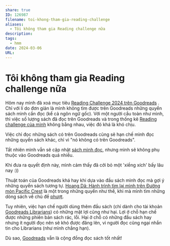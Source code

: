 ```yaml
---
share: true
ID: 126987
filename: toi-khong-tham-gia-reading-challenge
aliases:
  - Tôi không tham gia Reading challenge nữa
description: 
tags:
  - hmm
date: 2024-03-06
URL: 
---
```

# Tôi không tham gia Reading challenge nữa

Hôm nay mình đã xoá mục tiêu [Reading Challenge 2024 trên Goodreads](https://www.goodreads.com/challenges/11634) . Chỉ với lí do đơn giản là mình không tìm được trên Goodreads những quyển sách mình cần đọc (kể cả ngôn ngữ gốc). Với một người cầu toàn như mình, thì việc số lượng sách đã đọc trên Goodreads và trong thống kê [Reading challenge của mình](./reading-challenge.md) không bằng nhau, việc đó khá là khó chịu.

Việc chỉ đọc những sách có trên Goodreads cũng sẽ hạn chế mình đọc những quyển sách khác, chỉ vì "nó không có trên Goodreads".

Tất nhiên mình vẫn sẽ cập nhật [sách mình đọc](https://www.goodreads.com/user/show/71775165), nhưng mình sẽ không phụ thuộc vào Goodreads quá nhiều.

Khi đưa ra quyết định này, mình cảm thấy đã cởi bỏ một 'xiềng xích' bấy lâu nay :))

Thuật toán của Goodreads khá hay khi dựa vào đầu sách mình đọc mà gợi ý những quyển sách tương tự. [Hoang Dã: Hành trình tìm lại mình trên Đường mòn Pacific Crest](./hoang-da-hanh-trinh-tim-lai-minh-tren-duong-mon-pacific-crest.md) là một trong những quyển như thế, khi mà mình tìm những dòng sách về chủ đề [phượt](ph%C6%B0%E1%BB%A3t.md).

Tuy nhiên, việc hạn chế người dùng thêm đầu sách (chỉ dành cho tài khoản [Goodreads Librarians](https://help.goodreads.com/s/article/About-Goodreads-Librarians)) có những mặt lợi cũng như hại. Lợi ở chỗ hạn chế được những phiên bản sách rác, lỗi. Hại ở chỗ có những đầu sách hay nhưng ít người đọc nên sẽ khó được đăng lên, vì người đọc cũng ngại nhắn tin cho Librarians (như mình chẳng hạn).

Dù sao, [Goodreads](http://goodreads.com/) vẫn là cộng đồng đọc sách tốt nhất!